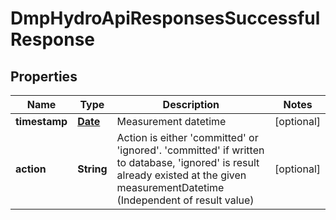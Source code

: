# DmpHydroApiResponsesSuccessfulResponse

## Properties
Name | Type | Description | Notes
------------ | ------------- | ------------- | -------------
**timestamp** | [**Date**](Date.md) | Measurement datetime |  [optional]
**action** | **String** | Action is either &#x27;committed&#x27; or &#x27;ignored&#x27;. &#x27;committed&#x27; if written to database, &#x27;ignored&#x27; is result already existed at the given measurementDatetime (Independent of result value) |  [optional]
